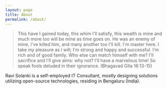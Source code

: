 ```yaml
---
layout: page
title: About
permalink: /about/
---
```


>This have I gained today, this whim I'll satisfy, this
wealth is mine and much more too will be mine as time
goes on. He was an enemy of mine, I've killed him, and
many another too I'll kill. I'm master here. I take my
pleasure as I will; I'm strong and happy and successful.
I'm rich and of good family. Who else can match himself
with me? I'll sacrifice and I'll give alms: why not? I'll have
a marvelous time! So speak fools deluded in their
ignorance. (Bhagavad Gita 16:13-15)


Ravi Solanki is a self-employed IT Consultant, mostly designing solutions
utilizing open-source technologies, residing in Bengaluru (India).

